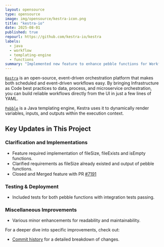 ```yaml
---
layout: opensource
type: opensource
image: img/opensource/kestra-icon.png
title: "kestra-io"
date: 2025-08-01
published: true
repourl: https://github.com/kestra-io/kestra
labels:
  - java
  - workflow
  - templating-engine
  - functions
summary: "Implemented new feature to enhance pebble functions for Workflow Orchestration Platform Kestra."
---
```


[`Kestra`](https://kestra.io/) is an open-source, event-driven orchestration platform that makes both scheduled and event-driven workflows easy. By bringing Infrastructure as Code best practices to data, process, and microservice orchestration, you can build reliable workflows directly from the UI in just a few lines of YAML.

[`Pebble`](https://kestra.io/docs/concepts/pebble) is a Java templating engine, Kestra uses it to dynamically render variables, inputs, and outputs within the execution context.

## Key Updates in This Project

### Clarification and Implementations
- Feature required implementation of fileSize, fileExists and isEmpty functions.
- Clarified requirements as fileSize already existed and output of pebble functions.
- Closed and Merged feature with PR [#7191](https://github.com/kestra-io/kestra/pull/7191)

### Testing & Deployment
- Included tests for both pebble functions with integration tests passing.

### Miscellaneous Improvements
- Various minor enhancements for readability and maintainability.

For a deeper dive into specific improvements, check out:
- [Commit history](https://github.com/kestra-io/kestra/compare/develop...deepPublicGit:kestra:addnewpebble6888) for a detailed breakdown of changes.
